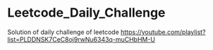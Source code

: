# Leetcode_Daily_Challenge
Solution of daily challenge of leetcode
https://youtube.com/playlist?list=PLDDNSK7CeC8oj9rwNu6343q-muCHbHM-U
